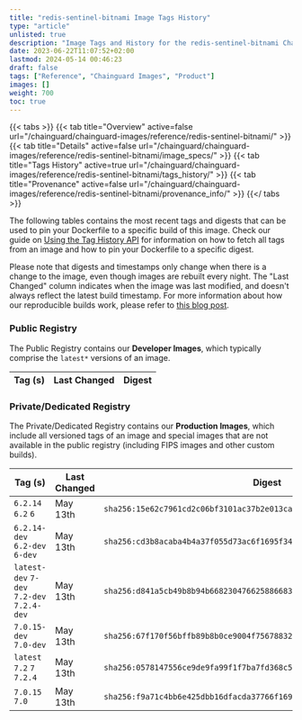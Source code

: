 ```yaml
---
title: "redis-sentinel-bitnami Image Tags History"
type: "article"
unlisted: true
description: "Image Tags and History for the redis-sentinel-bitnami Chainguard Image"
date: 2023-06-22T11:07:52+02:00
lastmod: 2024-05-14 00:46:23
draft: false
tags: ["Reference", "Chainguard Images", "Product"]
images: []
weight: 700
toc: true
---
```


{{< tabs >}}
{{< tab title="Overview" active=false url="/chainguard/chainguard-images/reference/redis-sentinel-bitnami/" >}}
{{< tab title="Details" active=false url="/chainguard/chainguard-images/reference/redis-sentinel-bitnami/image_specs/" >}}
{{< tab title="Tags History" active=true url="/chainguard/chainguard-images/reference/redis-sentinel-bitnami/tags_history/" >}}
{{< tab title="Provenance" active=false url="/chainguard/chainguard-images/reference/redis-sentinel-bitnami/provenance_info/" >}}
{{</ tabs >}}

The following tables contains the most recent tags and digests that can be used to pin your Dockerfile to a specific build of this image. Check our guide on [Using the Tag History API](/chainguard/chainguard-images/using-the-tag-history-api/) for information on how to fetch all tags from an image and how to pin your Dockerfile to a specific digest.

Please note that digests and timestamps only change when there is a change to the image, even though images are rebuilt every night. The "Last Changed" column indicates when the image was last modified, and doesn't always reflect the latest build timestamp. For more information about how our reproducible builds work, please refer to [this blog post](https://www.chainguard.dev/unchained/reproducing-chainguards-reproducible-image-builds).

### Public Registry
The Public Registry contains our **Developer Images**, which typically comprise the `latest*` versions of an image.

| Tag (s) | Last Changed | Digest |
|---------|--------------|--------|


### Private/Dedicated Registry
The Private/Dedicated Registry contains our **Production Images**, which include all versioned tags of an image and special images that are not available in the public registry (including FIPS images and other custom builds).

| Tag (s)                                     | Last Changed | Digest                                                                    |
|---------------------------------------------|--------------|---------------------------------------------------------------------------|
|  `6.2.14` `6.2` `6`                         | May 13th     | `sha256:15e62c7961cd2c06bf3101ac37b2e013cac316ea48f9dcd1607efe870e193636` |
|  `6.2.14-dev` `6.2-dev` `6-dev`             | May 13th     | `sha256:cd3b8acaba4b4a37f055d73ac6f1695f34ab9d15844db93e6bb5786feb9572b3` |
|  `latest-dev` `7-dev` `7.2-dev` `7.2.4-dev` | May 13th     | `sha256:d841a5cb49b8b94b668230476625886683a4a92b4fc43d88e69669505ac6c68b` |
|  `7.0.15-dev` `7.0-dev`                     | May 13th     | `sha256:67f170f56bffb89b8b0ce9004f7567883242935c3227112beb2cf387e5051671` |
|  `latest` `7.2` `7` `7.2.4`                 | May 13th     | `sha256:0578147556ce9de9fa99f1f7ba7fd368c5fe34f4df8dc7d888a3e8999182b953` |
|  `7.0.15` `7.0`                             | May 13th     | `sha256:f9a71c4bb6e425dbb16dfacda37766f1690c0b5e40eee4d9b2f889cdda60de26` |

